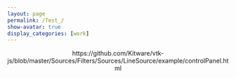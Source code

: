 ```yaml
---
layout: page
permalink: /Test_/
show-avatar: true
display_categories: [work]
---
```

<html>
  <center>
    https://github.com/Kitware/vtk-js/blob/master/Sources/Filters/Sources/LineSource/example/controlPanel.html
<body>
<script type="text/javascript" src="https://unpkg.com/@babel/polyfill@7.0.0/dist/polyfill.js"></script>
<script type="text/javascript" src="https://unpkg.com/vtk.js"></script>
<script type="text/javascript">
  var fullScreenRenderer = vtk.Rendering.Misc.vtkFullScreenRenderWindow.newInstance({
    background: [0, 0, 0],
    containerStyle: { width: '400px', height: "600px" } });
  var actor              = vtk.Rendering.Core.vtkActor.newInstance();
  var mapper             = vtk.Rendering.Core.vtkMapper.newInstance();
  var cone               = vtk.Filters.Sources.vtkConeSource.newInstance();
  var camera             = vtk.Rendering.Core.vtkCamera.newInstance();
  actor.setMapper(mapper);
  mapper.setInputConnection(cone.getOutputPort());
  var renderer = fullScreenRenderer.getRenderer();
  renderer.addActor(actor);
  renderer.resetCamera();
  actor.getProperty().setColor(1.0, 0.0, 0.0);
  camera.zoom(5);
  //camera.setFocalPoint(380.97411895023845, 200.64760282840194, 94.93353212117555);
  //camera.setPosition(27.519753836746474, 604.1863725248345, -279.2425808488232);
  //camera.setViewUp(0.46926601607332835, -0.3433504107607388, -0.81357230876493);
  //camera.setViewAngle(30.0);
  renderer.setCamera(camera);
  //renderer.setActiveCamera(camera);
  // control panel
  function uiUpdateSlider(max) {
  const timeslider = document.querySelector('#timeslider');
  timeslider.min = 0;
  timeslider.max = max - 1;
  timeslider.step = 1;
  }
  fullScreenRenderer.addController(vtk.Sources.LineSource.example.controlPanel.html);
  // end control
  var renderWindow = fullScreenRenderer.getRenderWindow();
  renderWindow.render();
  
</script>
</body>
</center>
</html>

